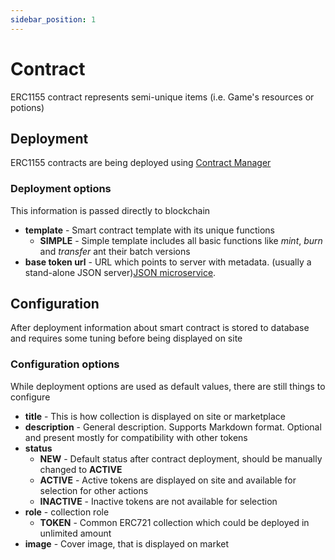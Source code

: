 ```yaml
---
sidebar_position: 1
---
```


# Contract

ERC1155 contract represents semi-unique items (i.e. Game's resources or potions) 

## Deployment

ERC1155 contracts are being deployed using [Contract Manager](/docs/admin-panel/miscellaneous/contract-manager/)

### Deployment options

This information is passed directly to blockchain

- **template** - Smart contract template with its unique functions
    - **SIMPLE** - Simple template includes all basic functions like _mint_, _burn_ and _transfer_ ant their batch versions
- **base token url** - URL which points to server with metadata. (usually a stand-alone JSON server)[JSON microservice](/api/category/json-microservice/).

## Configuration

After deployment information about smart contract is stored to database and requires some tuning before being displayed on site

### Configuration options

While deployment options are used as default values, there are still things to configure

- **title** - This is how collection is displayed on site or marketplace
- **description** - General description. Supports Markdown format. Optional and present mostly for compatibility with other tokens
- **status**
  - **NEW** - Default status after contract deployment, should be manually changed to **ACTIVE**
  - **ACTIVE** - Active tokens are displayed on site and available for selection for other actions
  - **INACTIVE** - Inactive tokens are not available for selection
- **role** - collection role
  - **TOKEN** - Common ERC721 collection which could be deployed in unlimited amount
- **image** - Cover image, that is displayed on market
